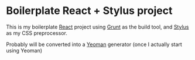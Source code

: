 Boilerplate React + Stylus project
==================================

This is my boilerplate [React](http://facebook.github.io/react) project
using [Grunt](http://gruntjs.com) as the build tool, and
[Stylus](http://learnboost.github.io/stylus/) as my CSS preprocessor.

Probably will be converted into a [Yeoman](https://github.com/yeoman/yo)
generator (once I actually start using Yeoman)

